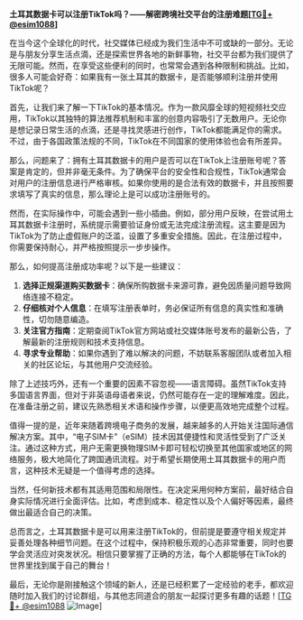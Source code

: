 **土耳其数据卡可以注册TikTok吗？——解密跨境社交平台的注册难题[[TG💪+ @esim1088](https://t.me/s/esim1088)]**

在当今这个全球化的时代，社交媒体已经成为我们生活中不可或缺的一部分。无论是与朋友分享生活点滴，还是探索世界各地的新鲜事物，社交平台都为我们提供了无限可能。然而，在享受这些便利的同时，也常常会遇到各种限制和挑战。比如，很多人可能会好奇：如果我有一张土耳其的数据卡，是否能够顺利注册并使用TikTok呢？

首先，让我们来了解一下TikTok的基本情况。作为一款风靡全球的短视频社交应用，TikTok以其独特的算法推荐机制和丰富的创意内容吸引了无数用户。无论你是想记录日常生活的点滴，还是寻找灵感进行创作，TikTok都能满足你的需求。不过，由于各国政策法规的不同，TikTok在不同国家的使用体验也会有所差异。

那么，问题来了：拥有土耳其数据卡的用户是否可以在TikTok上注册账号呢？答案是肯定的，但并非毫无条件。为了确保平台的安全性和合规性，TikTok通常会对用户的注册信息进行严格审核。如果你使用的是合法有效的数据卡，并且按照要求填写了真实的信息，那么理论上是可以成功注册账号的。

然而，在实际操作中，可能会遇到一些小插曲。例如，部分用户反映，在尝试用土耳其数据卡注册时，系统提示需要验证身份或无法完成注册流程。这主要是因为TikTok为了防止虚假账户的泛滥，设置了多重安全措施。因此，在注册过程中，你需要保持耐心，并严格按照提示一步步操作。

那么，如何提高注册成功率呢？以下是一些建议：

1. **选择正规渠道购买数据卡**：确保所购数据卡来源可靠，避免因质量问题导致网络连接不稳定。
2. **仔细核对个人信息**：在填写注册表单时，务必保证所有信息的真实性和准确性，切勿随意编造。
3. **关注官方指南**：定期查阅TikTok官方网站或社交媒体账号发布的最新公告，了解最新的注册规则和技术支持信息。
4. **寻求专业帮助**：如果你遇到了难以解决的问题，不妨联系客服团队或者加入相关的社区论坛，与其他用户交流经验。

除了上述技巧外，还有一个重要的因素不容忽视——语言障碍。虽然TikTok支持多国语言界面，但对于非英语母语者来说，仍然可能存在一定的理解难度。因此，在准备注册之前，建议先熟悉相关术语和操作步骤，以便更高效地完成整个过程。

值得一提的是，近年来随着跨境电子商务的发展，越来越多的人开始关注国际通信解决方案。其中，“电子SIM卡”（eSIM）技术因其便捷性和灵活性受到了广泛关注。通过这种方式，用户无需更换物理SIM卡即可轻松切换至其他国家或地区的网络服务，极大地简化了跨国通讯流程。对于希望长期使用土耳其数据卡的用户而言，这种技术无疑是一个值得考虑的选择。

当然，任何新技术都有其适用范围和局限性。在决定采用何种方案前，最好结合自身实际情况进行全面评估。比如，考虑到成本、稳定性以及个人偏好等因素，最终做出最适合自己的决策。

总而言之，土耳其数据卡是可以用来注册TikTok的，但前提是要遵守相关规定并妥善处理各种细节问题。在这个过程中，保持积极乐观的心态非常重要，同时也要学会灵活应对突发状况。相信只要掌握了正确的方法，每个人都能够在TikTok的世界里找到属于自己的舞台！

最后，无论你是刚接触这个领域的新人，还是已经积累了一定经验的老手，都欢迎随时加入我们的讨论群组，与其他志同道合的朋友一起探讨更多有趣的话题！[[TG💪+ @esim1088](https://t.me/s/esim1088) ![Image](https://i.postimg.cc/4NQfJmqS/Snipaste-2025-05-13-00-14-12.png)]